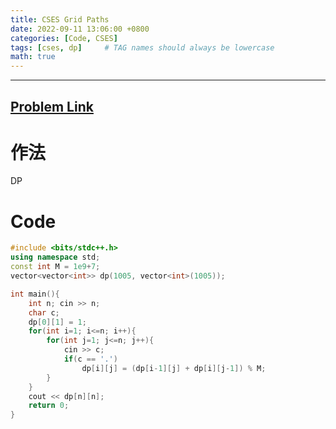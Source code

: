 ```yaml
---
title: CSES Grid Paths
date: 2022-09-11 13:06:00 +0800
categories: [Code, CSES]
tags: [cses, dp]     # TAG names should always be lowercase
math: true
---
```


---
## [Problem Link](https://cses.fi/problemset/task/1638/ "CSES-Grid Paths")

**作法**
===

DP


**Code**
===

```cpp
#include <bits/stdc++.h>
using namespace std;
const int M = 1e9+7;
vector<vector<int>> dp(1005, vector<int>(1005));

int main(){ 
    int n; cin >> n;
    char c;
    dp[0][1] = 1;
    for(int i=1; i<=n; i++){
        for(int j=1; j<=n; j++){
            cin >> c;
            if(c == '.')
                dp[i][j] = (dp[i-1][j] + dp[i][j-1]) % M;
        }
    }
    cout << dp[n][n];
    return 0;
}
```